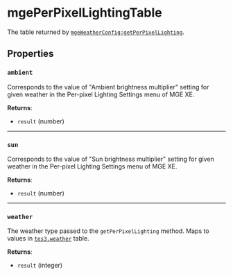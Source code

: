 # mgePerPixelLightingTable
<div class="search_terms" style="display: none">mgeperpixellightingtable</div>

<!---
	This file is autogenerated. Do not edit this file manually. Your changes will be ignored.
	More information: https://github.com/MWSE/MWSE/tree/master/docs
-->

The table returned by [`mgeWeatherConfig:getPerPixelLighting`](https://mwse.github.io/MWSE/types/mgeWeatherConfig/).

## Properties

### `ambient`
<div class="search_terms" style="display: none">ambient</div>

Corresponds to the value of "Ambient brightness multiplier" setting for given weather in the Per-pixel Lighting Settings menu of MGE XE.

**Returns**:

* `result` (number)

***

### `sun`
<div class="search_terms" style="display: none">sun</div>

Corresponds to the value of "Sun brightness multiplier" setting for given weather in the Per-pixel Lighting Settings menu of MGE XE.

**Returns**:

* `result` (number)

***

### `weather`
<div class="search_terms" style="display: none">weather</div>

The weather type passed to the `getPerPixelLighting` method. Maps to values in [`tes3.weather`](https://mwse.github.io/MWSE/references/weather-types/) table.

**Returns**:

* `result` (integer)

